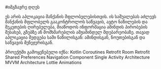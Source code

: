 #იმგზავრე დღეს

ეს არის აპლიკაცია მანქანის მფლობელებისთვის. ის საშუალებას აძლევს მანქანის მფლობელს გააკონტროლოს საწვავის, ავტო ნაწილების და შეკეთების ღირებულება, მიაწოდოს ინფორმაცია ამინდის პირობების შესახებ, გზებზე ან მომხმარებლის ამჟამინდელ მდებარეობაზე. 
თავად აპლიკაცია შედგება სამი ნაწილისგან: ამინდისგან, ნოუთებისგან და საწვავის მენეჯერისგან.


პროექტში გამოყენებული იქნა:
Kotlin
Coroutines
Retrofit
Room
Retrofit
Shared Preferences
Navigation Component
Single Activity Architecture
MVVM Architecture
Lottie Animations
